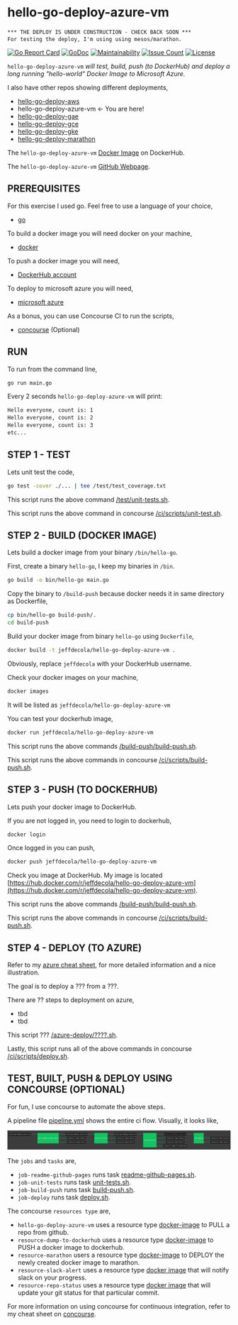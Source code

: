 # hello-go-deploy-azure-vm

```text
*** THE DEPLOY IS UNDER CONSTRUCTION - CHECK BACK SOON ***
For testing the deploy, I'm using using mesos/marathon.
```

[![Go Report Card](https://goreportcard.com/badge/github.com/JeffDeCola/hello-go-deploy-azure-vm)](https://goreportcard.com/report/github.com/JeffDeCola/hello-go-deploy-azure-vm)
[![GoDoc](https://godoc.org/github.com/JeffDeCola/hello-go-deploy-azure-vm?status.svg)](https://godoc.org/github.com/JeffDeCola/hello-go-deploy-azure-vm)
[![Maintainability](https://api.codeclimate.com/v1/badges/f37f4f30995de00721be/maintainability)](https://codeclimate.com/github/JeffDeCola/hello-go-deploy-azure-vm/maintainability)
[![Issue Count](https://codeclimate.com/github/JeffDeCola/hello-go-deploy-azure-vm/badges/issue_count.svg)](https://codeclimate.com/github/JeffDeCola/hello-go-deploy-azure-vm/issues)
[![License](http://img.shields.io/:license-mit-blue.svg)](http://jeffdecola.mit-license.org)

`hello-go-deploy-azure-vm` _will test, build, push (to DockerHub) and deploy
a long running "hello-world" Docker Image to Microsoft Azure._

I also have other repos showing different deployments,

* [hello-go-deploy-aws](https://github.com/JeffDeCola/hello-go-deploy-aws)
* hello-go-deploy-azure-vm <- You are here!
* [hello-go-deploy-gae](https://github.com/JeffDeCola/hello-go-deploy-gae)
* [hello-go-deploy-gce](https://github.com/JeffDeCola/hello-go-deploy-gce)
* [hello-go-deploy-gke](https://github.com/JeffDeCola/hello-go-deploy-gke)
* [hello-go-deploy-marathon](https://github.com/JeffDeCola/hello-go-deploy-marathon)

The `hello-go-deploy-azure-vm`
[Docker Image](https://hub.docker.com/r/jeffdecola/hello-go-deploy-azure-vm)
on DockerHub.

The `hello-go-deploy-azure-vm`
[GitHub Webpage](https://jeffdecola.github.io/hello-go-deploy-azure-vm/).

## PREREQUISITES

For this exercise I used go.  Feel free to use a language of your choice,

* [go](https://github.com/JeffDeCola/my-cheat-sheets/tree/master/software/development/languages/go-cheat-sheet)

To build a docker image you will need docker on your machine,

* [docker](https://github.com/JeffDeCola/my-cheat-sheets/tree/master/software/operations-tools/orchestration/builds-deployment-containers/docker-cheat-sheet)

To push a docker image you will need,

* [DockerHub account](https://hub.docker.com/)

To deploy to microsoft azure you will need,

* [microsoft azure](https://github.com/JeffDeCola/my-cheat-sheets/tree/master/software/infrastructure-as-a-service/cloud-services-compute/microsoft-azure-cheat-sheet)

As a bonus, you can use Concourse CI to run the scripts,

* [concourse](https://github.com/JeffDeCola/my-cheat-sheets/tree/master/software/operations-tools/continuous-integration-continuous-deployment/concourse-cheat-sheet)
  (Optional)

## RUN

To run from the command line,

```bash
go run main.go
```

Every 2 seconds `hello-go-deploy-azure-vm` will print:

```bash
Hello everyone, count is: 1
Hello everyone, count is: 2
Hello everyone, count is: 3
etc...
```

## STEP 1 - TEST

Lets unit test the code,

```bash
go test -cover ./... | tee /test/test_coverage.txt
```

This script runs the above command
[/test/unit-tests.sh](https://github.com/JeffDeCola/hello-go-deploy-azure-vm/tree/master/test/unit-tests.sh).

This script runs the above command in concourse
[/ci/scripts/unit-test.sh](https://github.com/JeffDeCola/hello-go-deploy-azure-vm/tree/master/ci/scripts/unit-tests.sh).

## STEP 2 - BUILD (DOCKER IMAGE)

Lets build a docker image from your binary `/bin/hello-go`.

First, create a binary `hello-go`,
I keep my binaries in `/bin`.

```bash
go build -o bin/hello-go main.go
```

Copy the binary to `/build-push` because docker needs it in
same directory as Dockerfile,

```bash
cp bin/hello-go build-push/.
cd build-push
```

Build your docker image from binary `hello-go`
using `Dockerfile`,

```bash
docker build -t jeffdecola/hello-go-deploy-azure-vm .
```

Obviously, replace `jeffdecola` with your DockerHub username.

Check your docker images on your machine,

```bash
docker images
```

It will be listed as `jeffdecola/hello-go-deploy-azure-vm`

You can test your dockerhub image,

```bash
docker run jeffdecola/hello-go-deploy-azure-vm
```

This script runs the above commands
[/build-push/build-push.sh](https://github.com/JeffDeCola/hello-go-deploy-azure-vm/tree/master/build-push/build-push.sh).

This script runs the above commands in concourse
[/ci/scripts/build-push.sh](https://github.com/JeffDeCola/hello-go-deploy-azure-vm/tree/master/ci/scripts/build-push.sh).

## STEP 3 - PUSH (TO DOCKERHUB)

Lets push your docker image to DockerHub.

If you are not logged in, you need to login to dockerhub,

```bash
docker login
```

Once logged in you can push,

```bash
docker push jeffdecola/hello-go-deploy-azure-vm
```

Check you image at DockerHub. My image is located
[https://hub.docker.com/r/jeffdecola/hello-go-deploy-azure-vm](https://hub.docker.com/r/jeffdecola/hello-go-deploy-azure-vm).

This script runs the above commands
[/build-push/build-push.sh](https://github.com/JeffDeCola/hello-go-deploy-azure-vm/tree/master/build-push/build-push.sh).

This script runs the above commands in concourse
[/ci/scripts/build-push.sh](https://github.com/JeffDeCola/hello-go-deploy-azure-vm/tree/master/ci/scripts/build-push.sh).

## STEP 4 - DEPLOY (TO AZURE)

Refer to my
[azure cheat sheet](https://github.com/JeffDeCola/my-cheat-sheets/tree/master/software/infrastructure-as-a-service/cloud-services-compute/microsoft-azure-cheat-sheet),
for more detailed information and a nice illustration.

The goal is to deploy a ??? from a ???.

There are ?? steps to deployment on azure,

* tbd
* tbd

This script ???
[/azure-deploy/????.sh](https://github.com/JeffDeCola/hello-go-deploy-azure-vm/tree/master/azure-deploy/???.sh).

Lastly, this script runs all of the above commands in concourse
[/ci/scripts/deploy.sh](https://github.com/JeffDeCola/hello-go-deploy-azure-vm/tree/master/ci/scripts/deploy.sh).

## TEST, BUILT, PUSH & DEPLOY USING CONCOURSE (OPTIONAL)

For fun, I use concourse to automate the above steps.

A pipeline file [pipeline.yml](https://github.com/JeffDeCola/hello-go-deploy-azure-vm/tree/master/ci/pipeline.yml)
shows the entire ci flow. Visually, it looks like,

![IMAGE - hello-go-deploy-azure-vm concourse ci pipeline - IMAGE](docs/pics/hello-go-deploy-azure-vm-pipeline.jpg)

The `jobs` and `tasks` are,

* `job-readme-github-pages` runs task
  [readme-github-pages.sh](https://github.com/JeffDeCola/hello-go-deploy-azure-vm/tree/master/ci/scripts/readme-github-pages.sh).
* `job-unit-tests` runs task
  [unit-tests.sh](https://github.com/JeffDeCola/hello-go-deploy-azure-vm/tree/master/ci/scripts/unit-tests.sh).
* `job-build-push` runs task
  [build-push.sh](https://github.com/JeffDeCola/hello-go-deploy-azure-vm/tree/master/ci/scripts/build-push.sh).
* `job-deploy` runs task
  [deploy.sh](https://github.com/JeffDeCola/hello-go-deploy-azure-vm/tree/master/ci/scripts/deploy.sh).

The concourse `resources type` are,

* `hello-go-deploy-azure-vm` uses a resource type
  [docker-image](https://hub.docker.com/r/concourse/git-resource/)
  to PULL a repo from github.
* `resource-dump-to-dockerhub` uses a resource type
  [docker-image](https://hub.docker.com/r/concourse/docker-image-resource/)
  to PUSH a docker image to dockerhub.
* `resource-marathon` users a resource type
  [docker-image](https://hub.docker.com/r/ckaznocha/marathon-resource)
  to DEPLOY the newly created docker image to marathon.
* `resource-slack-alert` uses a resource type
  [docker image](https://hub.docker.com/r/cfcommunity/slack-notification-resource)
  that will notify slack on your progress.
* `resource-repo-status` uses a resource type
  [docker image](https://hub.docker.com/r/dpb587/github-status-resource)
  that will update your git status for that particular commit.

For more information on using concourse for continuous integration,
refer to my cheat sheet on [concourse](https://github.com/JeffDeCola/my-cheat-sheets/tree/master/software/operations-tools/continuous-integration-continuous-deployment/concourse-cheat-sheet).
